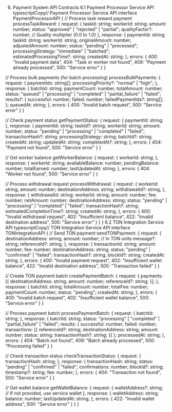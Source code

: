6. Payment System API Contracts
6.1 Payment Processor Service API
typescriptCopy// Payment Processor Service API
interface PaymentProcessorAPI {
  // Process task reward payment
  processTaskReward: {
    request: {
      taskId: string;
      workerId: string;
      amount: number;
      status: "approved" | "rejected" | "partial";
      qualityFactor?: number;  // Quality multiplier (0.0 to 1.0)
    },
    response: {
      paymentId: string;
      taskId: string;
      workerId: string;
      originalAmount: number;
      adjustedAmount: number;
      status: "pending" | "processed";
      processingStrategy: "immediate" | "batched";
      estimatedProcessingTime?: string;
      createdAt: string;
    },
    errors: {
      400: "Invalid payment data",
      404: "Task or worker not found",
      409: "Payment already processed",
      500: "Service error"
    }
  }
  
  // Process bulk payments (for batch processing)
  processBulkPayments: {
    request: {
      paymentIds: string[];
      processingPriority?: "normal" | "high";
    },
    response: {
      batchId: string;
      paymentCount: number;
      totalAmount: number;
      status: "queued" | "processing" | "completed" | "partial_failure" | "failed";
      results?: {
        successful: number;
        failed: number;
        failedPaymentIds?: string[];
      };
      queuedAt: string;
    },
    errors: {
      400: "Invalid batch request",
      500: "Service error"
    }
  }
  
  // Check payment status
  getPaymentStatus: {
    request: {
      paymentId: string;
    },
    response: {
      paymentId: string;
      taskId?: string;
      workerId: string;
      amount: number;
      status: "pending" | "processing" | "completed" | "failed";
      transactionHash?: string;
      processingStrategy: string;
      batchId?: string;
      createdAt: string;
      updatedAt: string;
      completedAt?: string;
    },
    errors: {
      404: "Payment not found",
      500: "Service error"
    }
  }
  
  // Get worker balance
  getWorkerBalance: {
    request: {
      workerId: string;
    },
    response: {
      workerId: string;
      availableBalance: number;
      pendingBalance: number;
      totalEarned: number;
      lastUpdatedAt: string;
    },
    errors: {
      404: "Worker not found",
      500: "Service error"
    }
  }
  
  // Process withdrawal request
  processWithdrawal: {
    request: {
      workerId: string;
      amount: number;
      destinationAddress: string;
      withdrawalId?: string;
    },
    response: {
      withdrawalId: string;
      workerId: string;
      amount: number;
      fee: number;
      netAmount: number;
      destinationAddress: string;
      status: "pending" | "processing" | "completed" | "failed";
      transactionHash?: string;
      estimatedCompletionTime?: string;
      createdAt: string;
    },
    errors: {
      400: "Invalid withdrawal request",
      402: "Insufficient balance",
      422: "Invalid destination address",
      500: "Service error"
    }
  }
}
6.2 TON Integration Service API
typescriptCopy// TON Integration Service API
interface TONIntegrationAPI {
  // Send TON payment
  sendTONPayment: {
    request: {
      destinationAddress: string;
      amount: number;  // In TON units
      message?: string;
      referenceId?: string;
    },
    response: {
      transactionId: string;
      amount: number;
      fee: number;
      destinationAddress: string;
      status: "pending" | "confirmed" | "failed";
      transactionHash?: string;
      blockId?: string;
      createdAt: string;
    },
    errors: {
      400: "Invalid payment request",
      402: "Insufficient wallet balance",
      422: "Invalid destination address",
      500: "Transaction failed"
    }
  }
  
  // Create TON payment batch
  createPaymentBatch: {
    request: {
      payments: [{
        destinationAddress: string;
        amount: number;
        referenceId?: string;
      }];
    },
    response: {
      batchId: string;
      totalAmount: number;
      totalFee: number;
      paymentCount: number;
      status: "pending";
      createdAt: string;
    },
    errors: {
      400: "Invalid batch request",
      402: "Insufficient wallet balance",
      500: "Service error"
    }
  }
  
  // Process payment batch
  processPaymentBatch: {
    request: {
      batchId: string;
    },
    response: {
      batchId: string;
      status: "processing" | "completed" | "partial_failure" | "failed";
      results: {
        successful: number;
        failed: number;
        transactions: [{
          referenceId?: string;
          destinationAddress: string;
          amount: number;
          status: string;
          transactionHash?: string;
        }]
      };
      processedAt: string;
    },
    errors: {
      404: "Batch not found",
      409: "Batch already processed",
      500: "Processing failed"
    }
  }
  
  // Check transaction status
  checkTransactionStatus: {
    request: {
      transactionHash: string;
    },
    response: {
      transactionHash: string;
      status: "pending" | "confirmed" | "failed";
      confirmations: number;
      blockId?: string;
      timestamp?: string;
      fee: number;
    },
    errors: {
      404: "Transaction not found",
      500: "Service error"
    }
  }
  
  // Get wallet balance
  getWalletBalance: {
    request: {
      walletAddress?: string;  // If not provided, use service wallet
    },
    response: {
      walletAddress: string;
      balance: number;
      lastUpdatedAt: string;
    },
    errors: {
      422: "Invalid wallet address",
      500: "Service error"
    }
  }
}